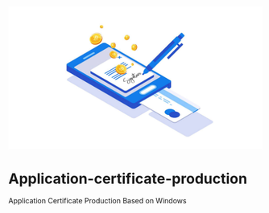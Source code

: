 ![image](https://github.com/WhiteFoxLinux/Application-certificate-production/blob/main/104_10.png)
# Application-certificate-production
Application Certificate Production Based on Windows
